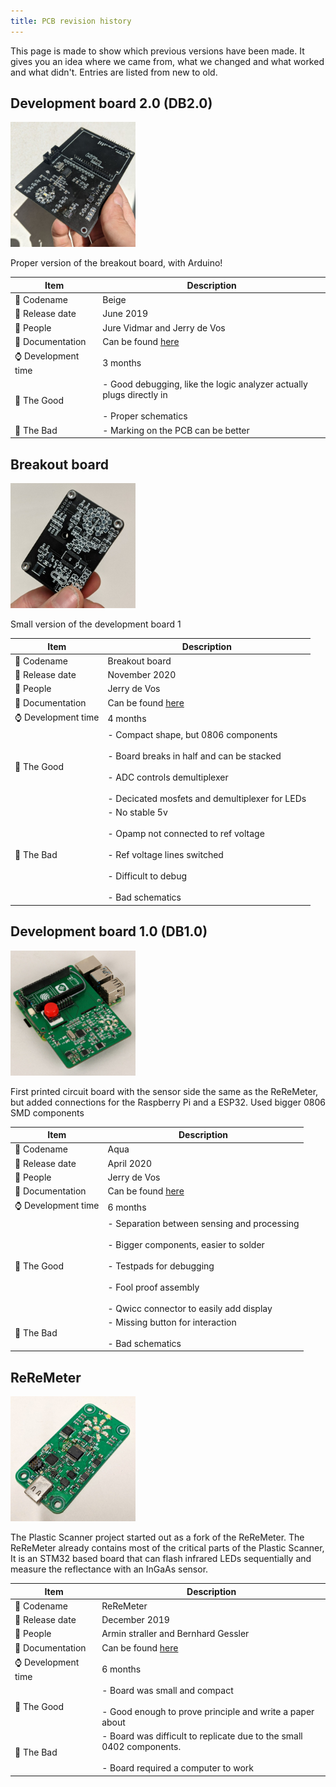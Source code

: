```yaml
---
title: PCB revision history
---
```


This page is made to show which previous versions have been made. It gives you an idea where we came from, what we changed and what worked and what didn't. 
Entries are listed from new to old.  

## Development board 2.0 (DB2.0)

<img src="/img/developmentboards/developmentboard2.0.jpg" alt="development board 2.0" width="200"/>

Proper version of the breakout board, with Arduino!

| Item | Description|
| ----------- | ----------- |
| 🌈 Codename     | Beige |
| 📆 Release date| June 2019 |
| 🦄 People                  | Jure Vidmar and Jerry de Vos       |
| 🔗 Documentation   | Can be found [here](https://wikifactory.com/+plasticidentificationanywhere/plastic-scanner-devboard)        |
| ⌚ Development time  |  3 months |
| 🎉 The Good  | - Good debugging, like the logic analyzer actually plugs directly in <br></br>- Proper schematics |
| 👹 The Bad  | - Marking on the PCB can be better |

## Breakout board

<img src="/img/developmentboards/breakoutboard.jpg" alt="breakout board" width="200"/>

Small version of the development board 1

| Item | Description|
| ----------- | ----------- |
| 🌈 Codename     | Breakout board |
| 📆 Release date| November 2020 |
| 🦄 People                  | Jerry de Vos       |
| 🔗 Documentation   | Can be found [here](https://wikifactory.com/+plasticidentificationanywhere/breakout-board)        |
| ⌚ Development time  |  4 months |
| 🎉 The Good  | - Compact shape, but 0806 components <br></br> - Board breaks in half and can be stacked <br></br>- ADC controls demultiplexer <br></br>- Decicated mosfets and demultiplexer for LEDs  | 
| 👹 The Bad  | - No stable 5v <br></br>- Opamp not connected to ref voltage <br></br>- Ref voltage lines switched <br></br>- Difficult to debug <br></br>- Bad schematics  |

## Development board 1.0 (DB1.0)

<img src="/img/developmentboards/developmentboard1.0.jpg" alt="development board 1.0" width="200"/>

First printed circuit board with the sensor side the same as the ReReMeter, but added connections for the Raspberry Pi and a ESP32. Used bigger 0806 SMD components

| Item | Description|
| ----------- | ----------- |
| 🌈 Codename     | Aqua |
| 📆 Release date| April 2020 |
| 🦄 People                  | Jerry de Vos       |
| 🔗 Documentation   | Can be found [here](https://github.com/arminstr/reremeter)        |
| ⌚ Development time  |  6 months |
| 🎉 The Good  | - Separation between sensing and processing <br></br> - Bigger components, easier to solder <br></br> - Testpads for debugging <br></br> - Fool proof assembly <br></br> - Qwicc connector to easily add display|
| 👹 The Bad  | - Missing button for interaction <br></br> - Bad schematics |

## ReReMeter 

<img src="/img/developmentboards/reremeter.jpg" alt="reremeter" width="200"/>

The Plastic Scanner project started out as a fork of the ReReMeter. The ReReMeter already contains most of the critical parts of the Plastic Scanner, It is an STM32 based board that can flash infrared LEDs sequentially and measure the reflectance with an InGaAs sensor.

| Item | Description|
| ----------- | ----------- |
| 🌈 Codename     | ReReMeter |
| 📆 Release date| December 2019 |
| 🦄 People                  | Armin straller and Bernhard Gessler       |
| 🔗 Documentation   | Can be found [here](https://oshwlab.com/jerzeek/nir-spectroscope)        |
| ⌚ Development time  | 6 months |
| 🎉 The Good  | - Board was small and compact <br></br>- Good enough to prove principle and write a paper about|
| 👹 The Bad  | - Board was difficult to replicate due to the small 0402 components. <br></br>   - Board required a computer to work |
